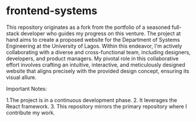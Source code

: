 # frontend-systems
This repository originates as a fork from the portfolio of a seasoned full-stack developer who guides my progress on this venture. 
The project at hand aims to create a proposed website for the Department of Systems Engineering at the University of Lagos.
Within this endeavor, I'm actively collaborating with a diverse and cross-functional team, including designers, developers, and product managers. 
My pivotal role in this collaborative effort involves crafting an intuitive, interactive, and meticulously designed website that aligns 
precisely with the provided design concept, ensuring its visual allure.

Important Notes:

1.The project is in a continuous development phase.
2. It leverages the React framework.
3. This repository mirrors the primary repository where I contribute my work.
